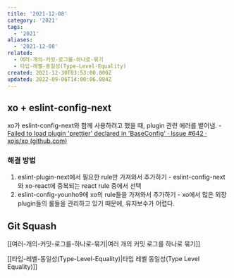 ```yaml
---
title: '2021-12-08'
category: '2021'
tags:
  - '2021'
aliases:
  - '2021-12-08'
related:
  - 여러-개의-커밋-로그를-하나로-묶기
  - 타입-레벨-동일성(Type-Level-Equality)
created: 2021-12-30T03:53:00.000Z
updated: 2022-09-06T14:00:06.084Z
---
```


## xo + eslint-config-next

xo가 eslint-config-next와 함께 사용하려고 했을 때, plugin 관련 에러를 뱉어냄. - [Failed to load plugin 'prettier' declared in 'BaseConfig' · Issue #642 · xojs/xo (github.com)](https://github.com/xojs/xo/issues/642)

### 해결 방법

1. eslint-plugin-next에서 필요한 rule만 가져와서 추가하기 - eslint-config-next와 xo-react에 중복되는 react rule 중에서 선택
2. eslint-config-younho9에 xo의 rule들을 가져와서 추가하기 - xo에서 많은 외장 plugin들의 룰들을 관리하고 있기 때문에, 유지보수가 어렵다.

## Git Squash

[[여러-개의-커밋-로그를-하나로-묶기|여러 개의 커밋 로그를 하나로 묶기]]

[[타입-레벨-동일성(Type-Level-Equality)|타입 레벨 동일성(Type Level Equality)]]
